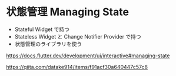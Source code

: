 # 状態管理 Managing State

-   Stateful Widget で持つ
-   Stateless Widget と Change Notifier Provider で持つ
-   状態管理のライブラリを使う

https://docs.flutter.dev/development/ui/interactive#managing-state

https://qiita.com/datake914/items/f91acf30a640447c57c8

